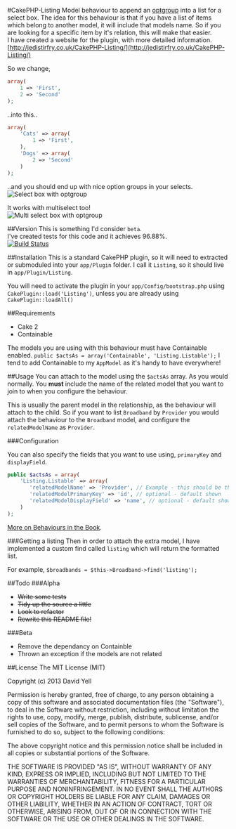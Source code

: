 #CakePHP-Listing
Model behaviour to append an [optgroup](http://www.w3schools.com/tags/tag_optgroup.asp) into a list for a select box. The idea for this behaviour is that if you have a list of items which belong to another model, it will include that models name. So if you are looking for a specific item by it's relation, this will make that easier.  
I have created a website for the plugin, with more detailed information. [http://jedistirfry.co.uk/CakePHP-Listing/](http://jedistirfry.co.uk/CakePHP-Listing/)

So we change,

```php
array(
    1 => 'First',
    2 => 'Second'
);
```
..into this..

```php
array(
    'Cats' => array(
        1 => 'First',
    ),
    'Dogs' => array(
        2 => 'Second'
    )
);
```

..and you should end up with nice option groups in your selects.  
![Select box with optgroup](http://i.imgur.com/QP7BhMl.png)

It works with multiselect too!  
![Multi select box with optgroup](http://i.imgur.com/1t1sRvI.png)

##Version
This is something I'd consider `beta`.  
I've created tests for this code and it achieves 96.88%.  
[![Build Status](https://travis-ci.org/davidyell/CakePHP-Listing.png?branch=master)](https://travis-ci.org/davidyell/CakePHP-Listing)


##Installation
This is a standard CakePHP plugin, so it will need to extracted or submoduled into your `app/Plugin` folder. I call it `Listing`, so it should live in `app/Plugin/Listing`.

You will need to activate the plugin in your `app/Config/bootstrap.php` using `CakePlugin::load('Listing')`, unless you are already using `CakePlugin::loadAll()`

##Requirements
* Cake 2
* Containable

The models you are using with this behaviour must have Containable enabled.
`public $actsAs = array('Containable', 'Listing.Listable');`
I tend to add Containable to my `AppModel` as it's handy to have everywhere!

##Usage
You can attach to the model using the `$actsAs` array. As you would normally.
You **must** include the name of the related model that you want to join to when you configure the behaviour.

This is usually the parent model in the relationship, as the behaviour will attach to the child. So if you want to list `Broadband` by `Provider` you would attach the behaviour to the `Broadband` model, and configure the `relatedModelName` as `Provider`.

###Configuration

You can also specify the fields that you want to use using, `primaryKey` and `displayField`.

```php
public $actsAs = array(
    'Listing.Listable' => array(
       'relatedModelName' => 'Provider', // Example - this should be the parent model, the one you want to group by
       'relatedModelPrimaryKey' => 'id', // optional - default shown
       'relatedModelDisplayField' => 'name', // optional - default shown
    )
);
```

[More on Behaviours in the Book](http://book.cakephp.org/2.0/en/models/behaviors.html).

###Getting a listing
Then in order to attach the extra model, I have implemented a custom find called `listing` which will return the formatted list.

For example,
`$broadbands = $this->Broadband->find('listing');`

##Todo
###Alpha
* ~~Write some tests~~
* ~~Tidy up the source a little~~
* ~~Look to refactor~~
* ~~Rewrite this README file!~~

###Beta
* Remove the dependancy on Containble
* Thrown an exception if the models are not related

##License
The MIT License (MIT)

Copyright (c) 2013 David Yell

Permission is hereby granted, free of charge, to any person obtaining a copy
of this software and associated documentation files (the "Software"), to deal
in the Software without restriction, including without limitation the rights
to use, copy, modify, merge, publish, distribute, sublicense, and/or sell
copies of the Software, and to permit persons to whom the Software is
furnished to do so, subject to the following conditions:

The above copyright notice and this permission notice shall be included in
all copies or substantial portions of the Software.

THE SOFTWARE IS PROVIDED "AS IS", WITHOUT WARRANTY OF ANY KIND, EXPRESS OR
IMPLIED, INCLUDING BUT NOT LIMITED TO THE WARRANTIES OF MERCHANTABILITY,
FITNESS FOR A PARTICULAR PURPOSE AND NONINFRINGEMENT. IN NO EVENT SHALL THE
AUTHORS OR COPYRIGHT HOLDERS BE LIABLE FOR ANY CLAIM, DAMAGES OR OTHER
LIABILITY, WHETHER IN AN ACTION OF CONTRACT, TORT OR OTHERWISE, ARISING FROM,
OUT OF OR IN CONNECTION WITH THE SOFTWARE OR THE USE OR OTHER DEALINGS IN
THE SOFTWARE.
